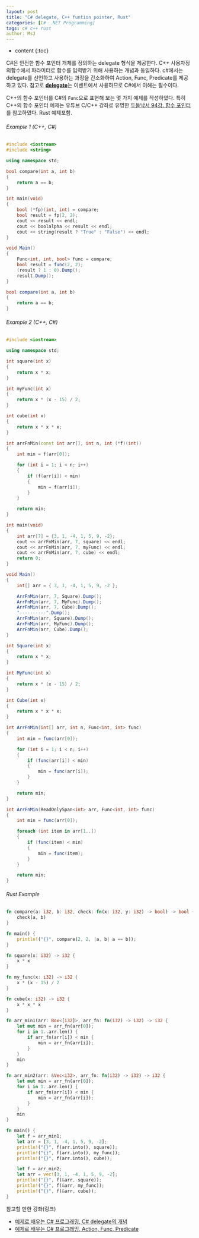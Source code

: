 ```yaml
---
layout: post
title: "C# delegate, C++ funtion pointer, Rust"
categories: [C#ㆍ.NET Programming]
tags: c# c++ rust
author: MsJ
---
```


* content
{:toc}

C#은 안전한 함수 포인터 개체를 정의하는 delegate 형식을 제공한다. C++ 사용자정의함수에서 파라미터로 함수를 입력받기 위해 사용하는 개념과 동일하다. c#에서는 delegate를 선언하고 사용하는 과정을 간소화하여 Action, Func, Predicate를 제공하고 있다. 참고로 [**delegate**](https://learn.microsoft.com/en-us/dotnet/csharp/programming-guide/delegates/)는 이벤트에서 사용하므로 C#에서 이해는 필수이다.

C++의 함수 포인터를 C#의 `Func`으로 표현해 보는 몇 가지 예제를 작성하였다. 특히 C++의 함수 포인터 예제는 유튜브 C/C++ 강좌로 유명한 [두들낙서 94강. 함수 포인터](https://www.youtube.com/watch?v=1S4gGCx0syc)를 참고하였다. Rust 예제포함.

###### Example 1 (C++, C#)

```cpp
#include <iostream>
#include <string>

using namespace std;

bool compare(int a, int b)
{
    return a == b;
}

int main(void)
{
    bool (*fp)(int, int) = compare;
    bool result = fp(2, 2);
    cout << result << endl;
    cout << boolalpha << result << endl;
    cout << string(result ? "True" : "False") << endl;
}
```

```cs
void Main()
{
    Func<int, int, bool> func = compare;
    bool result = func(2, 2);
    (result ? 1 : 0).Dump();
    result.Dump();
}

bool compare(int a, int b)
{
    return a == b;
}
```





###### Example 2 (C++, C#)

```cpp
#include <iostream>

using namespace std;

int square(int x)
{
    return x * x;
}

int myFunc(int x)
{
    return x * (x - 15) / 2;
}

int cube(int x)
{
    return x * x * x;
}

int arrFnMin(const int arr[], int n, int (*f)(int))
{
    int min = f(arr[0]);

    for (int i = 1; i < n; i++)
    {
        if (f(arr[i]) < min)
        {
            min = f(arr[i]);
        }
    }

    return min;
}

int main(void)
{
    int arr[7] = {3, 1, -4, 1, 5, 9, -2};
    cout << arrFnMin(arr, 7, square) << endl;
    cout << arrFnMin(arr, 7, myFunc) << endl;
    cout << arrFnMin(arr, 7, cube) << endl;
    return 0;
}
```

```cs
void Main()
{
    int[] arr = { 3, 1, -4, 1, 5, 9, -2 };

    ArrFnMin(arr, 7, Square).Dump();
    ArrFnMin(arr, 7, MyFunc).Dump();
    ArrFnMin(arr, 7, Cube).Dump();
    "----------".Dump();
    ArrFnMin(arr, Square).Dump();
    ArrFnMin(arr, MyFunc).Dump();
    ArrFnMin(arr, Cube).Dump();
}

int Square(int x)
{
    return x * x;
}

int MyFunc(int x)
{
    return x * (x - 15) / 2;
}

int Cube(int x)
{
    return x * x * x;
}

int ArrFnMin(int[] arr, int n, Func<int, int> func)
{
    int min = func(arr[0]);

    for (int i = 1; i < n; i++)
    {
        if (func(arr[i]) < min)
        {
            min = func(arr[i]);
        }
    }

    return min;
}

int ArrFnMin(ReadOnlySpan<int> arr, Func<int, int> func)
{
    int min = func(arr[0]);

    foreach (int item in arr[1..])
    {
        if (func(item) < min)
        {
            min = func(item);
        }
    }

    return min;
}
```

###### Rust Example

```rust
fn compare(a: i32, b: i32, check: fn(x: i32, y: i32) -> bool) -> bool {
    check(a, b)
}

fn main() {
    println!("{}", compare(2, 2, |a, b| a == b));
}
```

```rust
fn square(x: i32) -> i32 {
    x * x
}

fn my_func(x: i32) -> i32 {
    x * (x - 15) / 2
}

fn cube(x: i32) -> i32 {
    x * x * x
}

fn arr_min1(arr: Box<[i32]>, arr_fn: fn(i32) -> i32) -> i32 {
    let mut min = arr_fn(arr[0]);
    for i in 1..arr.len() {
        if arr_fn(arr[i]) < min {
            min = arr_fn(arr[i]);
        }
    }
    min
}

fn arr_min2(arr: &Vec<i32>, arr_fn: fn(i32) -> i32) -> i32 {
    let mut min = arr_fn(arr[0]);
    for i in 1..arr.len() {
        if arr_fn(arr[i]) < min {
            min = arr_fn(arr[i]);
        }
    }
    min
}

fn main() {
    let f = arr_min1;
    let arr = [3, 1, -4, 1, 5, 9, -2];
    println!("{}", f(arr.into(), square));
    println!("{}", f(arr.into(), my_func));
    println!("{}", f(arr.into(), cube));

    let f = arr_min2;
    let arr = vec![3, 1, -4, 1, 5, 9, -2];
    println!("{}", f(&arr, square));
    println!("{}", f(&arr, my_func));
    println!("{}", f(&arr, cube));
}
```

참고할 만한 강좌(링크)
* [예제로 배우는 C# 프로그래밍, C# delegate의 개념](https://www.csharpstudy.com/CSharp/CSharp-delegate.aspx)
* [예제로 배우는 C# 프로그래밍, Action, Func, Predicate](https://www.csharpstudy.com/Tip/Tip-Func.aspx)
